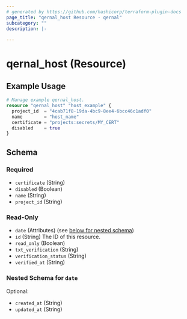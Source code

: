 ```yaml
---
# generated by https://github.com/hashicorp/terraform-plugin-docs
page_title: "qernal_host Resource - qernal"
subcategory: ""
description: |-
  
---
```


# qernal_host (Resource)



## Example Usage

```terraform
# Manage example qernal_host.
resource "qernal_host" "host_example" {
  project_id  = "4cab71f8-19da-4bc9-8ee4-6bcc46c1adf0"
  name        = "host_name"
  certificate = "projects:secrets/MY_CERT"
  disabled    = true
}
```

<!-- schema generated by tfplugindocs -->
## Schema

### Required

- `certificate` (String)
- `disabled` (Boolean)
- `name` (String)
- `project_id` (String)

### Read-Only

- `date` (Attributes) (see [below for nested schema](#nestedatt--date))
- `id` (String) The ID of this resource.
- `read_only` (Boolean)
- `txt_verification` (String)
- `verification_status` (String)
- `verified_at` (String)

<a id="nestedatt--date"></a>
### Nested Schema for `date`

Optional:

- `created_at` (String)
- `updated_at` (String)

